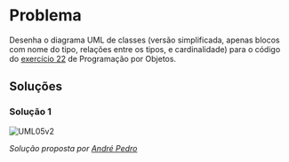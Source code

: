 # Problema

Desenha o diagrama UML de classes (versão simplificada, apenas blocos com
nome do tipo, relações entre os tipos, e cardinalidade) para o código do
[exercício 22](03_poo.md#ex22) de Programação por Objetos.

## Soluções

### Solução 1

![UML05v2](https://user-images.githubusercontent.com/33433474/41043316-9a2d11ce-699b-11e8-9f66-6cb7702cfa45.png)

*Solução proposta por [André Pedro](https://github.com/andre-pedro)*
